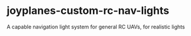 # joyplanes-custom-rc-nav-lights
A capable navigation light system for general RC UAVs, for realistic lights
